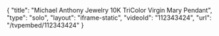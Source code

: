 {
    "title": "Michael Anthony Jewelry 10K TriColor Virgin Mary Pendant",
    "type": "solo",
    "layout": "iframe-static",
    "videoId": "112343424",
    "url": "\/tvpembed\/112343424"
}